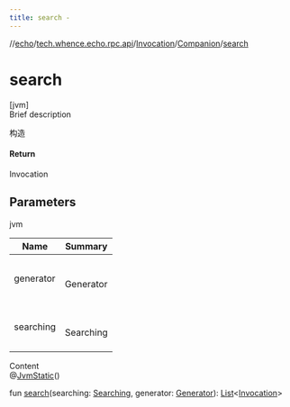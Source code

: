 ```yaml
---
title: search -
---
```

//[echo](../../../index.md)/[tech.whence.echo.rpc.api](../../index.md)/[Invocation](../index.md)/[Companion](index.md)/[search](search.md)



# search  
[jvm]  
Brief description  


构造



#### Return  


Invocation



## Parameters  
  
jvm  
  
|  Name|  Summary| 
|---|---|
| generator| <br><br>Generator<br><br>
| searching| <br><br>Searching<br><br>
  
  
Content  
@[JvmStatic](https://kotlinlang.org/api/latest/jvm/stdlib/kotlin.jvm/-jvm-static/index.html)()  
  
fun [search](search.md)(searching: [Searching](../../-searching/index.md), generator: [Generator](../../-generator/index.md)): [List](https://kotlinlang.org/api/latest/jvm/stdlib/kotlin.collections/-list/index.html)<[Invocation](../index.md)>  



